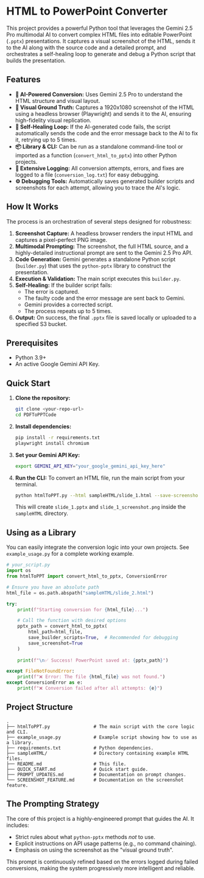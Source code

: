 # HTML to PowerPoint Converter

This project provides a powerful Python tool that leverages the Gemini 2.5 Pro multimodal AI to convert complex HTML files into editable PowerPoint (`.pptx`) presentations. It captures a visual screenshot of the HTML, sends it to the AI along with the source code and a detailed prompt, and orchestrates a self-healing loop to generate and debug a Python script that builds the presentation.

## Features

-   **🤖 AI-Powered Conversion:** Uses Gemini 2.5 Pro to understand the HTML structure and visual layout.
-   **📸 Visual Ground Truth:** Captures a 1920x1080 screenshot of the HTML using a headless browser (Playwright) and sends it to the AI, ensuring high-fidelity visual replication.
-   **🔄 Self-Healing Loop:** If the AI-generated code fails, the script automatically sends the code and the error message back to the AI to fix it, retrying up to 5 times.
-   **📦 Library & CLI:** Can be run as a standalone command-line tool or imported as a function (`convert_html_to_pptx`) into other Python projects.
-   **📝 Extensive Logging:** All conversion attempts, errors, and fixes are logged to a file (`conversion_log.txt`) for easy debugging.
-   **⚙️ Debugging Tools:** Automatically saves generated builder scripts and screenshots for each attempt, allowing you to trace the AI's logic.

## How It Works

The process is an orchestration of several steps designed for robustness:

1.  **Screenshot Capture:** A headless browser renders the input HTML and captures a pixel-perfect PNG image.
2.  **Multimodal Prompting:** The screenshot, the full HTML source, and a highly-detailed instructional prompt are sent to the Gemini 2.5 Pro API.
3.  **Code Generation:** Gemini generates a standalone Python script (`builder.py`) that uses the `python-pptx` library to construct the presentation.
4.  **Execution & Validation:** The main script executes this `builder.py`.
5.  **Self-Healing:** If the builder script fails:
    *   The error is captured.
    *   The faulty code and the error message are sent back to Gemini.
    *   Gemini provides a corrected script.
    *   The process repeats up to 5 times.
6.  **Output:** On success, the final `.pptx` file is saved locally or uploaded to a specified S3 bucket.

## Prerequisites

-   Python 3.9+
-   An active Google Gemini API Key.

## Quick Start

1.  **Clone the repository:**
    ```bash
    git clone <your-repo-url>
    cd PDFToPPTCode
    ```

2.  **Install dependencies:**
    ```bash
    pip install -r requirements.txt
    playwright install chromium
    ```

3.  **Set your Gemini API Key:**
    ```bash
    export GEMINI_API_KEY="your_google_gemini_api_key_here"
    ```

4.  **Run the CLI:**
    To convert an HTML file, run the main script from your terminal.
    ```bash
    python htmlToPPT.py --html sampleHTML/slide_1.html --save-screenshot
    ```
    This will create `slide_1.pptx` and `slide_1_screenshot.png` inside the `sampleHTML` directory.

## Using as a Library

You can easily integrate the conversion logic into your own projects. See `example_usage.py` for a complete working example.

```python
# your_script.py
import os
from htmlToPPT import convert_html_to_pptx, ConversionError

# Ensure you have an absolute path
html_file = os.path.abspath("sampleHTML/slide_2.html")

try:
    print(f"Starting conversion for {html_file}...")

    # Call the function with desired options
    pptx_path = convert_html_to_pptx(
        html_path=html_file,
        save_builder_scripts=True,  # Recommended for debugging
        save_screenshot=True
    )
    
    print(f"\n✅ Success! PowerPoint saved at: {pptx_path}")

except FileNotFoundError:
    print(f"❌ Error: The file {html_file} was not found.")
except ConversionError as e:
    print(f"❌ Conversion failed after all attempts: {e}")
```

## Project Structure

```
.
├── htmlToPPT.py                # The main script with the core logic and CLI.
├── example_usage.py            # Example script showing how to use as a library.
├── requirements.txt            # Python dependencies.
├── sampleHTML/                 # Directory containing example HTML files.
├── README.md                   # This file.
├── QUICK_START.md              # Quick start guide.
├── PROMPT_UPDATES.md           # Documentation on prompt changes.
└── SCREENSHOT_FEATURE.md       # Documentation on the screenshot feature.
```

## The Prompting Strategy

The core of this project is a highly-engineered prompt that guides the AI. It includes:
-   Strict rules about what `python-pptx` methods *not* to use.
-   Explicit instructions on API usage patterns (e.g., no command chaining).
-   Emphasis on using the screenshot as the "visual ground truth".

This prompt is continuously refined based on the errors logged during failed conversions, making the system progressively more intelligent and reliable.
